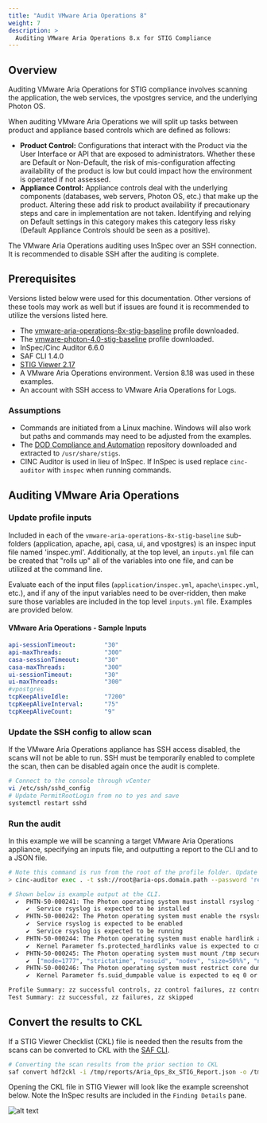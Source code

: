 ```yaml
---
title: "Audit VMware Aria Operations 8"
weight: 7
description: >
  Auditing VMware Aria Operations 8.x for STIG Compliance
---
```

## Overview
Auditing VMware Aria Operations for STIG compliance involves scanning the application, the web services, the vpostgres service, and the underlying Photon OS.  

When auditing VMware Aria Operations we will split up tasks between product and appliance based controls which are defined as follows:
* **Product Control:** Configurations that interact with the Product via the User Interface or API that are exposed to administrators. Whether these are Default or Non-Default, the risk of mis-configuration affecting availability of the product is low but could impact how the environment is operated if not assessed.
* **Appliance Control:** Appliance controls deal with the underlying components (databases, web servers, Photon OS, etc.) that make up the product. Altering these add risk to product availability if precautionary steps and care in implementation are not taken. Identifying and relying on Default settings in this category makes this category less risky (Default Appliance Controls should be seen as a positive).

The VMware Aria Operations auditing uses InSpec over an SSH connection. It is recommended to disable SSH after the auditing is complete.

## Prerequisites
Versions listed below were used for this documentation. Other versions of these tools may work as well but if issues are found it is recommended to utilize the versions listed here.  

* The [vmware-aria-operations-8x-stig-baseline](https://github.com/vmware/dod-compliance-and-automation/tree/master/aria/operations/8.x/v1r3-srg/inspec/vmware-aria-operations-8x-stig-inspec-baseline) profile downloaded.
* The [vmware-photon-4.0-stig-baseline](https://github.com/vmware/dod-compliance-and-automation/tree/master/photon/4.0/v1r5-srg/inspec/vmware-photon-4.0-stig-baseline) profile downloaded.
* InSpec/Cinc Auditor 6.6.0
* SAF CLI 1.4.0
* [STIG Viewer 2.17](https://public.cyber.mil/stigs/srg-stig-tools/)
* A VMware Aria Operations environment. Version 8.18 was used in these examples.
* An account with SSH access to VMware Aria Operations for Logs.

### Assumptions
* Commands are initiated from a Linux machine. Windows will also work but paths and commands may need to be adjusted from the examples.
* The [DOD Compliance and Automation](https://github.com/vmware/dod-compliance-and-automation) repository downloaded and extracted to `/usr/share/stigs`.
* CINC Auditor is used in lieu of InSpec. If InSpec is used replace `cinc-auditor` with `inspec` when running commands.

## Auditing VMware Aria Operations
### Update profile inputs
Included in each of the `vmware-aria-operations-8x-stig-baseline` sub-folders (application, apache, api, casa, ui, and vpostgres) is an inspec input file named 'inspec.yml'. 
Additionally, at the top level, an `inputs.yml` file can be created that "rolls up" all of the variables into one file, and can be utilized at the command line.

Evaluate each of the input files (`application/inspec.yml`, `apache\inspec.yml`, etc.), and if any of the input variables need to be over-ridden, then make sure those variables are included in the top level `inputs.yml` file. Examples are provided below.

#### VMware Aria Operations - Sample Inputs
```yaml
api-sessionTimeout:        "30"
api-maxThreads:            "300"
casa-sessionTimeout:       "30"
casa-maxThreads:           "300"
ui-sessionTimeout:         "30"
ui-maxThreads:             "300"
#vpostgres
tcpKeepAliveIdle:          "7200"
tcpKeepAliveInterval:      "75"
tcpKeepAliveCount:         "9"
```

### Update the SSH config to allow scan
If the VMware Aria Operations appliance has SSH access disabled, the scans will not be able to run. SSH must be temporarily enabled to complete the scan, then can be disabled again once the audit is complete.  

```bash
# Connect to the console through vCenter
vi /etc/ssh/sshd_config
# Update PermitRootLogin from no to yes and save
systemctl restart sshd
```

### Run the audit
In this example we will be scanning a target VMware Aria Operations appliance, specifying an inputs file, and outputting a report to the CLI and to a JSON file.  
```bash
# Note this command is run from the root of the profile folder. Update paths as needed (instead of '.', use './path/to/profile') if running from a different location.
> cinc-auditor exec . -t ssh://root@aria-ops.domain.path --password 'replaceme' --show-progress --input-file inputs.yml --reporter cli json:/tmp/reports/Aria_Ops_8x_STIG_Report.json

# Shown below is example output at the CLI.
  ✔  PHTN-50-000241: The Photon operating system must install rsyslog for offloading of audit logs.
     ✔  Service rsyslog is expected to be installed
  ✔  PHTN-50-000242: The Photon operating system must enable the rsyslog service.
     ✔  Service rsyslog is expected to be enabled
     ✔  Service rsyslog is expected to be running
  ✔  PHTN-50-000244: The Photon operating system must enable hardlink access control protection in the kernel.
     ✔  Kernel Parameter fs.protected_hardlinks value is expected to cmp == 1
  ✔  PHTN-50-000245: The Photon operating system must mount /tmp securely.
     ✔  ["mode=1777", "strictatime", "nosuid", "nodev", "size=50%%", "nr_inodes=1m", "noexec"] is expected to include "nosuid", "noexec", and "nodev"
  ✔  PHTN-50-000246: The Photon operating system must restrict core dumps.
     ✔  Kernel Parameter fs.suid_dumpable value is expected to eq 0 or eq 2

Profile Summary: zz successful controls, zz control failures, zz controls skipped
Test Summary: zz successful, zz failures, zz skipped
```

## Convert the results to CKL
If a STIG Viewer Checklist (CKL) file is needed then the results from the scans can be converted to CKL with the [SAF CLI](/docs/automation-tools/safcli/).

```bash
# Converting the scan results from the prior section to CKL
saf convert hdf2ckl -i /tmp/reports/Aria_Ops_8x_STIG_Report.json -o /tmp/reports/Aria_Ops_8x_STIG_Report.ckl --hostname aria-ops --fqdn aria-ops.domain.path --ip 10.10.10.20 --mac 00:00:00:00:00:00
```

Opening the CKL file in STIG Viewer will look like the example screenshot below. Note the InSpec results are included in the `Finding Details` pane.  

![alt text](/images/VROPS_ckl_screenshot.png)